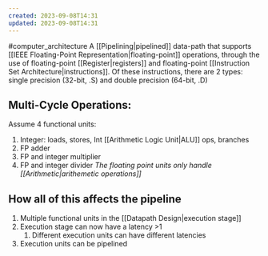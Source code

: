 ```yaml
---
created: 2023-09-08T14:31
updated: 2023-09-08T14:31
---
```

#computer_architecture 
A [[Pipelining|pipelined]] data-path that supports [[IEEE Floating-Point Representation|floating-point]] operations, through the use of floating-point [[Register|registers]] and floating-point [[Instruction Set Architecture|instructions]]. Of these instructions, there are 2 types: single precision (32-bit, .S) and double precision (64-bit, .D)

## Multi-Cycle Operations:
Assume 4 functional units:
1. Integer: loads, stores, Int [[Arithmetic Logic Unit|ALU]] ops, branches
2. FP adder
3. FP and integer multiplier
4. FP and integer divider
*The floating point units only handle [[Arithmetic|arithemetic operations]]*

## How all of this affects the pipeline
1. Multiple functional units in the [[Datapath Design|execution stage]]
2. Execution stage can now have a latency >1
	1. Different execution units can have different latencies
2. Execution units can be pipelined